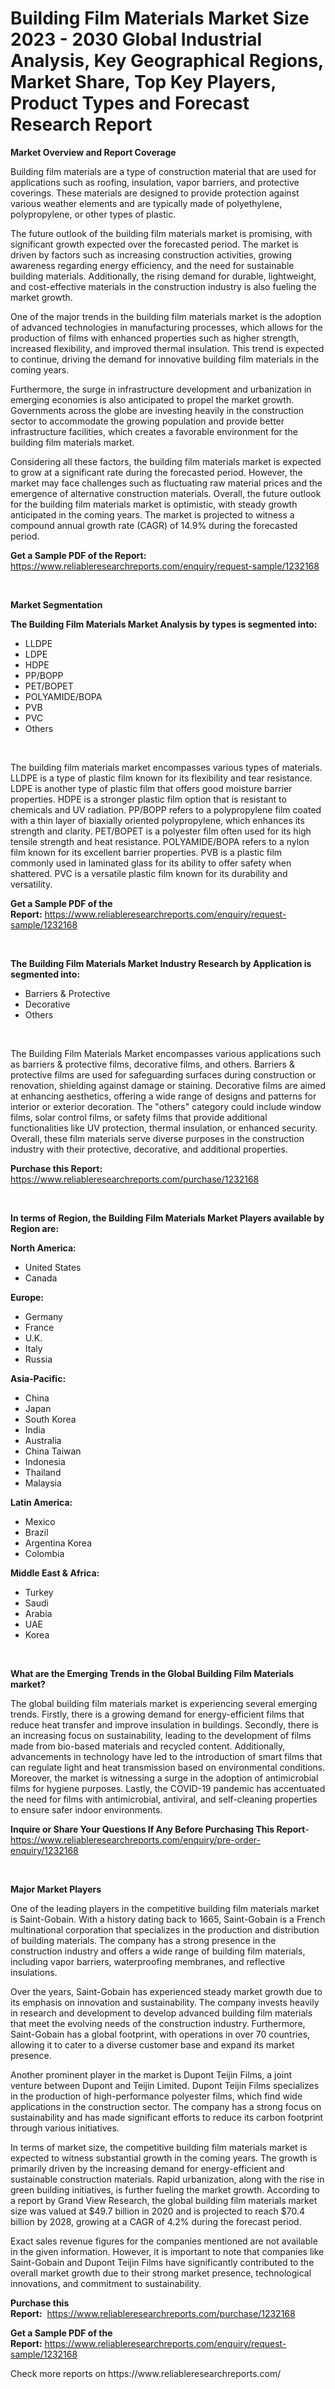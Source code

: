 <p><h1>Building Film Materials Market Size 2023 - 2030 Global Industrial Analysis, Key Geographical Regions, Market Share, Top Key Players, Product Types and Forecast Research Report</h1></p><p><strong>Market Overview and Report Coverage</strong></p>
<p><p>Building film materials are a type of construction material that are used for applications such as roofing, insulation, vapor barriers, and protective coverings. These materials are designed to provide protection against various weather elements and are typically made of polyethylene, polypropylene, or other types of plastic.</p><p>The future outlook of the building film materials market is promising, with significant growth expected over the forecasted period. The market is driven by factors such as increasing construction activities, growing awareness regarding energy efficiency, and the need for sustainable building materials. Additionally, the rising demand for durable, lightweight, and cost-effective materials in the construction industry is also fueling the market growth.</p><p>One of the major trends in the building film materials market is the adoption of advanced technologies in manufacturing processes, which allows for the production of films with enhanced properties such as higher strength, increased flexibility, and improved thermal insulation. This trend is expected to continue, driving the demand for innovative building film materials in the coming years.</p><p>Furthermore, the surge in infrastructure development and urbanization in emerging economies is also anticipated to propel the market growth. Governments across the globe are investing heavily in the construction sector to accommodate the growing population and provide better infrastructure facilities, which creates a favorable environment for the building film materials market.</p><p>Considering all these factors, the building film materials market is expected to grow at a significant rate during the forecasted period. However, the market may face challenges such as fluctuating raw material prices and the emergence of alternative construction materials. Overall, the future outlook for the building film materials market is optimistic, with steady growth anticipated in the coming years. The market is projected to witness a compound annual growth rate (CAGR) of 14.9% during the forecasted period.</p></p>
<p><strong>Get a Sample PDF of the Report:</strong> <a href="https://www.reliableresearchreports.com/enquiry/request-sample/1232168">https://www.reliableresearchreports.com/enquiry/request-sample/1232168</a></p>
<p>&nbsp;</p>
<p><strong>Market Segmentation</strong></p>
<p><strong>The Building Film Materials Market Analysis by types is segmented into:</strong></p>
<p><ul><li>LLDPE</li><li>LDPE</li><li>HDPE</li><li>PP/BOPP</li><li>PET/BOPET</li><li>POLYAMIDE/BOPA</li><li>PVB</li><li>PVC</li><li>Others</li></ul></p>
<p>&nbsp;</p>
<p><p>The building film materials market encompasses various types of materials. LLDPE is a type of plastic film known for its flexibility and tear resistance. LDPE is another type of plastic film that offers good moisture barrier properties. HDPE is a stronger plastic film option that is resistant to chemicals and UV radiation. PP/BOPP refers to a polypropylene film coated with a thin layer of biaxially oriented polypropylene, which enhances its strength and clarity. PET/BOPET is a polyester film often used for its high tensile strength and heat resistance. POLYAMIDE/BOPA refers to a nylon film known for its excellent barrier properties. PVB is a plastic film commonly used in laminated glass for its ability to offer safety when shattered. PVC is a versatile plastic film known for its durability and versatility.</p></p>
<p><strong>Get a Sample PDF of the Report:</strong>&nbsp;<a href="https://www.reliableresearchreports.com/enquiry/request-sample/1232168">https://www.reliableresearchreports.com/enquiry/request-sample/1232168</a></p>
<p>&nbsp;</p>
<p><strong>The Building Film Materials Market Industry Research by Application is segmented into:</strong></p>
<p><ul><li>Barriers & Protective</li><li>Decorative</li><li>Others</li></ul></p>
<p>&nbsp;</p>
<p><p>The Building Film Materials Market encompasses various applications such as barriers & protective films, decorative films, and others. Barriers & protective films are used for safeguarding surfaces during construction or renovation, shielding against damage or staining. Decorative films are aimed at enhancing aesthetics, offering a wide range of designs and patterns for interior or exterior decoration. The "others" category could include window films, solar control films, or safety films that provide additional functionalities like UV protection, thermal insulation, or enhanced security. Overall, these film materials serve diverse purposes in the construction industry with their protective, decorative, and additional properties.</p></p>
<p><strong>Purchase this Report:</strong>&nbsp; <a href="https://www.reliableresearchreports.com/purchase/1232168">https://www.reliableresearchreports.com/purchase/1232168</a></p>
<p>&nbsp;</p>
<p><strong>In terms of Region, the Building Film Materials Market Players available by Region are:</strong></p>
<p>
    <p> <strong> North America: </strong>
        <ul>
            <li>United States</li>
            <li>Canada</li>
        </ul>
        </p> 
    <p> <strong> Europe: </strong>
        <ul>
            <li>Germany</li>
            <li>France</li>
            <li>U.K.</li>
            <li>Italy</li>
            <li>Russia</li>
        </ul>
        </p> 
    <p> <strong> Asia-Pacific: </strong>
        <ul>
            <li>China</li>
            <li>Japan</li>
            <li>South Korea</li>
            <li>India</li>
            <li>Australia</li>
            <li>China Taiwan</li>
            <li>Indonesia</li>
            <li>Thailand</li>
            <li>Malaysia</li>
        </ul>
        </p> 
    <p> <strong> Latin America: </strong>
        <ul>
            <li>Mexico</li>
            <li>Brazil</li>
            <li>Argentina Korea</li>
            <li>Colombia</li>
        </ul>
        </p> 
    <p> <strong> Middle East & Africa: </strong>
        <ul>
            <li>Turkey</li>
            <li>Saudi</li>
            <li>Arabia</li>
            <li>UAE</li>
            <li>Korea</li>
        </ul>
    </p>
    </p>
<p>&nbsp;</p>
<p><strong>What are the Emerging Trends in the Global Building Film Materials market?</strong></p>
<p><p>The global building film materials market is experiencing several emerging trends. Firstly, there is a growing demand for energy-efficient films that reduce heat transfer and improve insulation in buildings. Secondly, there is an increasing focus on sustainability, leading to the development of films made from bio-based materials and recycled content. Additionally, advancements in technology have led to the introduction of smart films that can regulate light and heat transmission based on environmental conditions. Moreover, the market is witnessing a surge in the adoption of antimicrobial films for hygiene purposes. Lastly, the COVID-19 pandemic has accentuated the need for films with antimicrobial, antiviral, and self-cleaning properties to ensure safer indoor environments.</p></p>
<p><strong>Inquire or Share Your Questions If Any Before Purchasing This Report</strong>- <a href="https://www.reliableresearchreports.com/enquiry/pre-order-enquiry/1232168">https://www.reliableresearchreports.com/enquiry/pre-order-enquiry/1232168</a></p>
<p>&nbsp;</p>
<p><strong>Major Market Players</strong></p>
<p><p>One of the leading players in the competitive building film materials market is Saint-Gobain. With a history dating back to 1665, Saint-Gobain is a French multinational corporation that specializes in the production and distribution of building materials. The company has a strong presence in the construction industry and offers a wide range of building film materials, including vapor barriers, waterproofing membranes, and reflective insulations. </p><p>Over the years, Saint-Gobain has experienced steady market growth due to its emphasis on innovation and sustainability. The company invests heavily in research and development to develop advanced building film materials that meet the evolving needs of the construction industry. Furthermore, Saint-Gobain has a global footprint, with operations in over 70 countries, allowing it to cater to a diverse customer base and expand its market presence.</p><p>Another prominent player in the market is Dupont Teijin Films, a joint venture between Dupont and Teijin Limited. Dupont Teijin Films specializes in the production of high-performance polyester films, which find wide applications in the construction sector. The company has a strong focus on sustainability and has made significant efforts to reduce its carbon footprint through various initiatives.</p><p>In terms of market size, the competitive building film materials market is expected to witness substantial growth in the coming years. The growth is primarily driven by the increasing demand for energy-efficient and sustainable construction materials. Rapid urbanization, along with the rise in green building initiatives, is further fueling the market growth. According to a report by Grand View Research, the global building film materials market size was valued at $49.7 billion in 2020 and is projected to reach $70.4 billion by 2028, growing at a CAGR of 4.2% during the forecast period.</p><p>Exact sales revenue figures for the companies mentioned are not available in the given information. However, it is important to note that companies like Saint-Gobain and Dupont Teijin Films have significantly contributed to the overall market growth due to their strong market presence, technological innovations, and commitment to sustainability.</p></p>
<p><strong>Purchase this Report:</strong>&nbsp;&nbsp;<a href="https://www.reliableresearchreports.com/purchase/1232168">https://www.reliableresearchreports.com/purchase/1232168</a></p>
<p></p>
<p><strong>Get a Sample PDF of the Report:</strong>&nbsp;<a href="https://www.reliableresearchreports.com/enquiry/request-sample/1232168">https://www.reliableresearchreports.com/enquiry/request-sample/1232168</a></p>
<p>Check more reports on https://www.reliableresearchreports.com/</p>